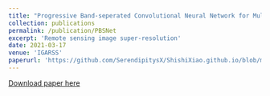 ```yaml
---
title: "Progressive Band-seperated Convolutional Neural Network for Multispectral Pansharpening"
collection: publications
permalink: /publication/PBSNet
excerpt: 'Remote sensing image super-resolution'
date: 2021-03-17
venue: 'IGARSS'
paperurl: 'https://github.com/SerendipitysX/ShishiXiao.github.io/blob/master/files/IGARSS2021_PBSNet.pdf'
---
```

[Download paper here](https://github.com/SerendipitysX/ShishiXiao.github.io/blob/master/files/IGARSS2021_PBSNet.pdf)

